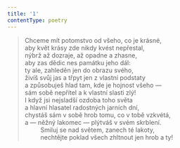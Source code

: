 ```yaml
---
title: '1'
contentType: poetry
---
```


<section>

> Chceme mít potomstvo od všeho, co je krásné,  
> aby květ krásy zde nikdy kvést nepřestal,  
> nýbrž až dozraje, až opadne a zhasne,  
> aby zas dědic nes památku jeho dál:  
> ty ale, zahleděn jen do obrazu svého,  
> živíš svůj jas a třpyt jen z vlastní podstaty  
> a způsobuješ hlad tam, kde je hojnost všeho —  
> sám sobě nepřítel a k vlastní slasti zlý!  
> I když jsi nejsladší ozdoba toho světa  
> a hlavní hlasatel radostných jarních dní,  
> chystáš sám v sobě hrob tomu, co v tobě vzkvétá,  
> a — něžný lakomec — plýtváš v svém skrblení.  
>          Smiluj se nad světem, zanech té lakoty,  
>          nechtějte poklad všech zhltnout jen hrob a ty!

</section>
